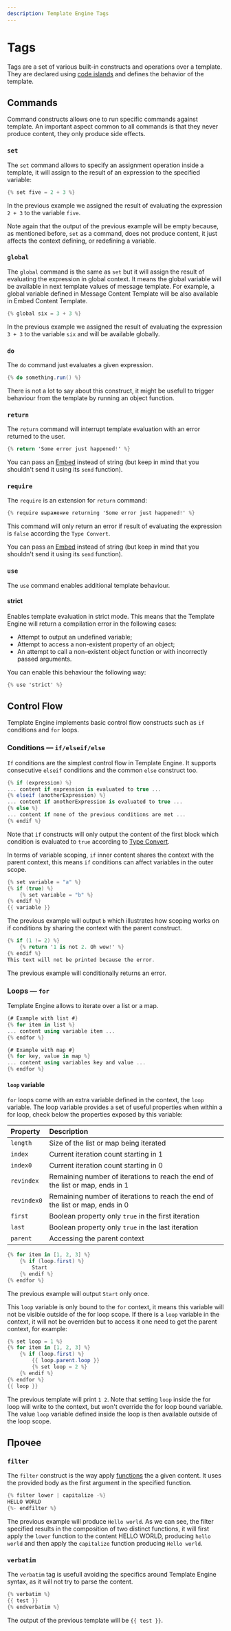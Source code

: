 ```yaml
---
description: Template Engine Tags
---
```


# Tags

Tags are a set of various built-in constructs and operations over a template. They are declared using [code islands](syntax/code-islands.md) and defines the behavior of the template.

## Commands <a id="commands"></a>

Command constructs allows one to run specific commands against template. An important aspect common to all commands is that they never produce content, they only produce side effects.

### `set`

 The `set` command allows to specify an assignment operation inside a template, it will assign to the result of an expression to the specified variable:

```csharp
{% set five = 2 + 3 %}
```

In the previous example we assigned the result of evaluating the expression `2 + 3` to the variable `five`.

Note again that the output of the previous example will be empty because, as mentioned before, `set` as a command, does not produce content, it just affects the context defining, or redefining a variable.

### `global`

The `global` command is the same as `set` but it will assign the result of evaluating the expression in global context. It means the global variable will be available in next template values of message template. For example, a global variable defined in Message Content Template will be also available in Embed Content Template.

```csharp
{% global six = 3 + 3 %}
```

In the previous example we assigned the result of evaluating the expression `3 + 3` to the variable `six` and will be available globally.

### `do`

The `do` command just evaluates a given expression.

```csharp
{% do something.run() %}
```

There is not a lot to say about this construct, it might be usefull to trigger behaviour from the template by running an object function.

### `return`

The `return` command will interrupt template evaluation with an error returned to the user.

```csharp
{% return 'Some error just happened!' %}
```

You can pass an [Embed]() instead of string \(but keep in mind that you shouldn't send it using its `send` function\).

### `require`

The `require` is an extension for `return` command:

```csharp
{% require выражение returning 'Some error just happened!' %}
```

This command will only return an error if result of evaluating the expression is `false` according the `Type Convert`.

You can pass an [Embed]() instead of string \(but keep in mind that you shouldn't send it using its `send` function\).

### `use`

The `use` command enables additional template behaviour. 

#### strict

Enables template evaluation in strict mode. This means that the Template Engine will return a compilation error in the following cases:

* Attempt to output an undefined variable;
* Attempt to access a non-existent property of an object;
* An attempt to call a non-existent object function or with incorrectly passed arguments.

You can enable this behaviour the following way:

```csharp
{% use 'strict' %}
```

## Control Flow <a id="control"></a>

Template Engine implements basic control flow constructs such as `if` conditions and `for` loops.

### Conditions — `if/elseif/else`  <a id="if"></a>

`If` conditions are the simplest control flow in Template Engine. It supports consecutive `elseif` conditions and the common `else` construct too.

```csharp
{% if (expression) %}
... content if expression is evaluated to true ...
{% elseif (anotherExpression) %}
... content if anotherExpression is evaluated to true ...
{% else %}
... content if none of the previous conditions are met ...
{% endif %}
```

Note that `if` constructs will only output the content of the first block which condition is evaluated to `true` according to [Type Convert](syntax/type-convert.md).

In terms of variable scoping, `if` inner content shares the context with the parent context, this means `if` conditions can affect variables in the outer scope.

```csharp
{% set variable = "a" %}
{% if (true) %}
    {% set variable = "b" %}
{% endif %}
{{ variable }}
```

The previous example will output `b` which illustrates how scoping works on if conditions by sharing the context with the parent construct.

```csharp
{% if (1 != 2) %}
    {% return '1 is not 2. Oh wow!' %}
{% endif %}
This text will not be printed because the error.
```

The previous example will conditionally returns an error.

### Loops — `for`  <a id="loops"></a>

Template Engine allows to iterate over a list or a map.

```csharp
{# Example with list #}
{% for item in list %}
... content using variable item ...
{% endfor %}

{# Example with map #}
{% for key, value in map %}
... content using variables key and value ...
{% endfor %}
```

#### `loop` variable

`for` loops come with an extra variable defined in the context, the `loop` variable. The loop variable provides a set of useful properties when within a for loop, check below the properties exposed by this variable:

| Property | Description |
| :--- | :--- |
| `length` | Size of the list or map being iterated |
| `index` | Current iteration count starting in 1 |
| `index0` | Current iteration count starting in 0 |
| `revindex` | Remaining number of iterations to reach the end of the list or map, ends in 1 |
| `revindex0` | Remaining number of iterations to reach the end of the list or map, ends in 0 |
| `first` | Boolean property only `true` in the first iteration |
| `last` | Boolean property only `true` in the last iteration |
| `parent` | Accessing the parent context |

```csharp
{% for item in [1, 2, 3] %}
    {% if (loop.first) %}
        Start
    {% endif %}
{% endfor %}
```

The previous example will output `Start` only once.

This `loop` variable is only bound to the `for` context, it means this variable will not be visible outside of the for loop scope. If there is a `loop` variable in the context, it will not be overriden but to access it one need to get the parent context, for example:

```csharp
{% set loop = 1 %}
{% for item in [1, 2, 3] %}
    {% if (loop.first) %}
        {{ loop.parent.loop }}
        {% set loop = 2 %}
    {% endif %}
{% endfor %}
{{ loop }}
```

The previous template will print `1 2`. Note that setting `loop` inside the for loop will write to the context, but won't override the for loop bound variable. The value `loop` variable defined inside the loop is then available outside of the loop scope.

## Прочее <a id="other"></a>

### `filter`

The `filter` construct is the way apply [functions](functions.md) the a given content. It uses the provided body as the first argument in the specified function.

```csharp
{% filter lower | capitalize -%}
HELLO WORLD
{%- endfilter %}
```

The previous example will produce `Hello world`. As we can see, the filter specified results in the composition of two distinct functions, it will first apply the `lower` function to the content HELLO WORLD, producing `hello world` and then apply the `capitalize` function producing `Hello world`.

### `verbatim`

The `verbatim` tag is usefull avoiding the specifics around Template Engine syntax, as it will not try to parse the content.

```csharp
{% verbatim %}
{{ test }}
{% endverbatim %}
```

 The output of the previous template will be `{{ test }}`.

